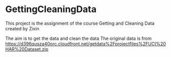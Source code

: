 # GettingCleaningData

This project is the assignment of the course Getting and Cleaning Data
created by Zixin

The aim is to get the data and clean the data
The original data is from https://d396qusza40orc.cloudfront.net/getdata%2Fprojectfiles%2FUCI%20HAR%20Dataset.zip
